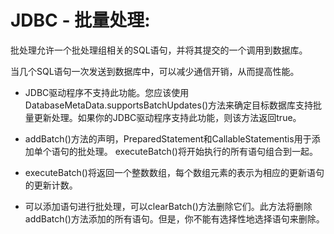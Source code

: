 # JDBC - 批量处理:

批处理允许一个批处理组相关的SQL语句，并将其提交的一个调用到数据库。

当几个SQL语句一次发送到数据库中，可以减少通信开销，从而提高性能。

*   JDBC驱动程序不支持此功能。您应该使用DatabaseMetaData.supportsBatchUpdates()方法来确定目标数据库支持批量更新处理。如果你的JDBC驱动程序支持此功能，则该方法返回true。

*   addBatch()方法的声明，PreparedStatement和CallableStatementis用于添加单个语句的批处理。 executeBatch()将开始执行的所有语句组合到一起。

*   executeBatch()将返回一个整数数组，每个数组元素的表示为相应的更新语句的更新计数。

*   可以添加语句进行批处理，可以clearBatch()方法删除它们。此方法将删除addBatch()方法添加的所有语句。但是，你不能有选择性地选择语句来删除。

